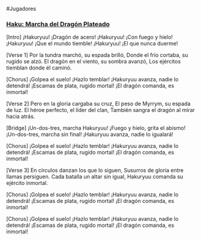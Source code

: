 #Jugadores
### [Haku: Marcha del Dragón Plateado](https://suno.com/song/b8ea85bd-7336-498a-add5-59ef9c66a559)

[Intro]
¡Hakuryuu! ¡Dragón de acero!
¡Hakuryuu! ¡Con fuego y hielo!
¡Hakuryuu! ¡Que el mundo tiemble!
¡Hakuryuu! ¡El que nunca duerme!

[Verse 1]
Por la tundra marchó, su espada brilló,
Donde el frío cortaba, su rugido se alzó.
El dragón en el viento, su sombra avanzó,
Los ejércitos tiemblan donde él caminó.

[Chorus]
¡Golpea el suelo! ¡Hazlo temblar!
¡Hakuryuu avanza, nadie lo detendrá!
¡Escamas de plata, rugido mortal!
¡El dragón comanda, es inmortal!

[Verse 2]
Pero en la gloria cargaba su cruz,
El peso de Myrrym, su espada de luz.
El héroe perfecto, el líder del clan,
También sangra el dragón al mirar hacia atrás.

[Bridge]
¡Un-dos-tres, marcha Hakuryuu!
¡Fuego y hielo, grita el abismo!
¡Un-dos-tres, marcha sin final!
¡Hakuryuu avanza, nadie lo igualará!

[Chorus]
¡Golpea el suelo! ¡Hazlo temblar!
¡Hakuryuu avanza, nadie lo detendrá!
¡Escamas de plata, rugido mortal!
¡El dragón comanda, es inmortal!

[Verse 3]
En círculos danzan los que lo siguen,
Susurros de gloria entre llamas persiguen.
Cada batalla un altar sin igual,
Hakuryuu comanda su ejército inmortal.

[Chorus]
¡Golpea el suelo! ¡Hazlo temblar!
¡Hakuryuu avanza, nadie lo detendrá!
¡Escamas de plata, rugido mortal!
¡El dragón comanda, es inmortal!

[Chorus]
¡Golpea el suelo! ¡Hazlo temblar!
¡Hakuryuu avanza, nadie lo detendrá!
¡Escamas de plata, rugido mortal!
¡El dragón comanda, es inmortal!